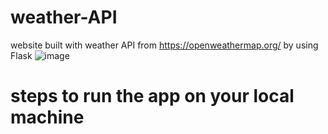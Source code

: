 # weather-API
website built with weather API from https://openweathermap.org/ by using Flask 
![image](https://user-images.githubusercontent.com/60258264/211166766-c32e72fb-d3c6-46fb-a94f-318575343a86.png)
# steps to run the app on your local machine 

